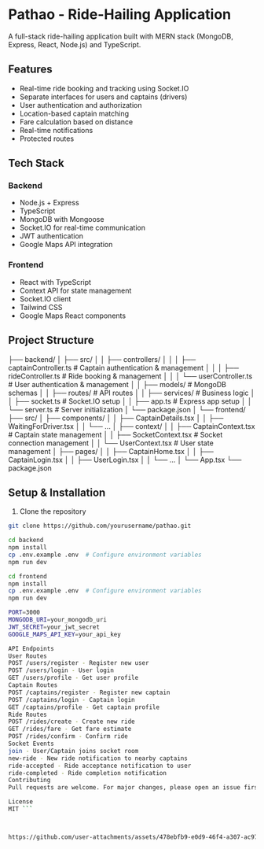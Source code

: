 # Pathao - Ride-Hailing Application

A full-stack ride-hailing application built with MERN stack (MongoDB, Express, React, Node.js) and TypeScript.

## Features

- Real-time ride booking and tracking using Socket.IO
- Separate interfaces for users and captains (drivers)
- User authentication and authorization
- Location-based captain matching
- Fare calculation based on distance
- Real-time notifications
- Protected routes

## Tech Stack

### Backend
- Node.js + Express
- TypeScript
- MongoDB with Mongoose
- Socket.IO for real-time communication
- JWT authentication
- Google Maps API integration

### Frontend  
- React with TypeScript
- Context API for state management
- Socket.IO client
- Tailwind CSS
- Google Maps React components

## Project Structure
├── backend/ │ ├── src/ │ │ ├── controllers/ │ │ │ ├── captainController.ts # Captain authentication & management │ │ │ ├── rideController.ts # Ride booking & management │ │ │ └── userController.ts # User authentication & management │ │ ├── models/ # MongoDB schemas │ │ ├── routes/ # API routes │ │ ├── services/ # Business logic │ │ ├── socket.ts # Socket.IO setup │ │ ├── app.ts # Express app setup │ │ └── server.ts # Server initialization │ └── package.json │ └── frontend/ ├── src/ │ ├── components/ │ │ ├── CaptainDetails.tsx │ │ ├── WaitingForDriver.tsx │ │ └── ... │ ├── context/ │ │ ├── CaptainContext.tsx # Captain state management │ │ ├── SocketContext.tsx # Socket connection management │ │ └── UserContext.tsx # User state management │ ├── pages/ │ │ ├── CaptainHome.tsx │ │ ├── CaptainLogin.tsx │ │ ├── UserLogin.tsx │ │ └── ... │ └── App.tsx └── package.json


## Setup & Installation

1. Clone the repository
```bash
git clone https://github.com/yourusername/pathao.git

cd backend
npm install
cp .env.example .env  # Configure environment variables
npm run dev

cd frontend
npm install
cp .env.example .env  # Configure environment variables
npm run dev

PORT=3000
MONGODB_URI=your_mongodb_uri
JWT_SECRET=your_jwt_secret
GOOGLE_MAPS_API_KEY=your_api_key

API Endpoints
User Routes
POST /users/register - Register new user
POST /users/login - User login
GET /users/profile - Get user profile
Captain Routes
POST /captains/register - Register new captain
POST /captains/login - Captain login
GET /captains/profile - Get captain profile
Ride Routes
POST /rides/create - Create new ride
GET /rides/fare - Get fare estimate
POST /rides/confirm - Confirm ride
Socket Events
join - User/Captain joins socket room
new-ride - New ride notification to nearby captains
ride-accepted - Ride acceptance notification to user
ride-completed - Ride completion notification
Contributing
Pull requests are welcome. For major changes, please open an issue first to discuss what you would like to change.

License
MIT ```



https://github.com/user-attachments/assets/478ebfb9-e0d9-46f4-a307-ac9794f8fdde


